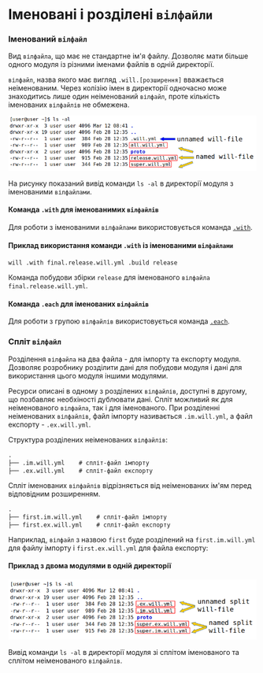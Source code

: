 # Іменовані і розділені `вілфайли`

### Іменований <code>вілфайл</code>

Вид <code>вілфайла</code>, що має не стандартне ім'я файлу. Дозволяє мати більше одного модуля із різними іменами файлів в одній директорії.

`вілфайл`, назва якого має вигляд `.will.[розширення]` вважається неіменованим. Через колізію імен в директорії одночасно може знаходитись лише один неіменований `вілфайл`, проте кількість іменованих `вілфайлів` не обмежена.

![will.file.named.unnamed.png](../../images/will.file.named.unnamed.png)  

На рисунку показаний вивід команди `ls -al` в директорії модуля з іменованими `вілфайлами`.

#### Команда `.with` для іменованимих `вілфайлів`

Для роботи з іменованими `вілфайлами` використовується команда [`.with`](../tutorial/WillFileNamed.md).

#### Приклад використання команди `.with` із іменованими `вілфайлами`

```
will .with final.release.will.yml .build release
```

Команда побудови збірки `release` для іменованого `вілфайла` `final.release.will.yml`.

#### Команда `.each` для іменованих `вілфайлів`

Для роботи з групою `вілфайлів` використовується команда [`.each`](../tutorial/CommandEach.md).

### Спліт <code>вілфайл</code>

Розділення <code>вілфайла</code> на два файла - для імпорту та експорту модуля. Дозволяє розробнику розділити дані для побудови модуля і дані для використання цього модуля іншими модулями.

Ресурси описані в одному з розділених `вілфайлів`, доступні в другому, що позбавляє необхіності дублювати дані. Спліт можливий як для неіменованого `вілфайла`, так і для іменованого. При розділенні неіменованих `вілфайлів`, файл імпорту називається `.im.will.yml`, а файл експорту - `.ex.will.yml`.  

Структура розділених неіменованих `вілфайлів`:   

```
.
├── .im.will.yml    # спліт-файл імпорту
├── .ex.will.yml    # спліт-файл експорту

```

Спліт іменованих `вілфайлів` відрізняється від неіменованих ім'ям перед відповідним розширенням.
```
.
├── first.im.will.yml    # спліт-файл імпорту
├── first.ex.will.yml    # спліт-файл експорту

```
Наприклад, `вілфайл` з назвою `first` буде розділений на `first.im.will.yml` для файлу імпорту і `first.ex.will.yml` для файла експорту:  

#### Приклад з двома модулями в одній директорії

![will.file.split.png](../../images/will.file.split.png)

Вивід команди `ls -al` в директорії модуля зі сплітом іменованого та сплітом неіменованого `вілфайлів`.

